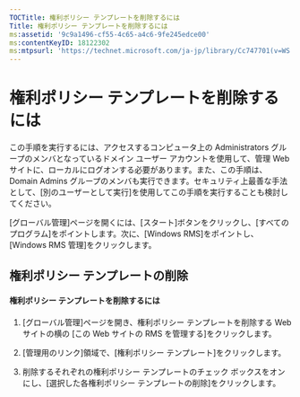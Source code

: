 ```yaml
---
TOCTitle: 権利ポリシー テンプレートを削除するには
Title: 権利ポリシー テンプレートを削除するには
ms:assetid: '9c9a1496-cf55-4c65-a4c6-9fe245edce00'
ms:contentKeyID: 18122302
ms:mtpsurl: 'https://technet.microsoft.com/ja-jp/library/Cc747701(v=WS.10)'
---
```


権利ポリシー テンプレートを削除するには
=======================================

この手順を実行するには、アクセスするコンピュータ上の Administrators グループのメンバとなっているドメイン ユーザー アカウントを使用して、管理 Web サイトに、ローカルにログオンする必要があります。また、この手順は、Domain Admins グループのメンバも実行できます。セキュリティ上最善な手法として、\[別のユーザーとして実行\]を使用してこの手順を実行することも検討してください。

\[グローバル管理\]ページを開くには、\[スタート\]ボタンをクリックし、\[すべてのプログラム\]をポイントします。次に、\[Windows RMS\]をポイントし、\[Windows RMS 管理\]をクリックします。

権利ポリシー テンプレートの削除
-------------------------------

#### 権利ポリシー テンプレートを削除するには

1.  \[グローバル管理\]ページを開き、権利ポリシー テンプレートを削除する Web サイトの横の \[この Web サイトの RMS を管理する\]をクリックします。

2.  \[管理用のリンク\]領域で、\[権利ポリシー テンプレート\]をクリックします。

3.  削除するそれぞれの権利ポリシー テンプレートのチェック ボックスをオンにし、\[選択した各権利ポリシー テンプレートの削除\]をクリックします。
